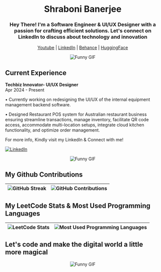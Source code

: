 <h1 align="center">Shraboni Banerjee</h1>
<h3 align="center">Hey There! I'm a Software Engineer & UI/UX Designer with a passion for crafting efficient solutions. Let's connect on LinkedIn to discuss about technology and innovation</h3>

<p align="center">
  <a href="https://www.youtube.com/@shilpabanerjee">Youtube</a> |
  <a href="https://linkedin.com/in/shraboni-banerjee-b96253196">LinkedIn</a> |
  <a href="https://www.behance.net/shilpabanerjee">Behance</a> |
  <a href="https://huggingface.co/shilpabanerjee">HuggingFace</a>
</p>

<p align="center">
  <img src="https://media.giphy.com/media/YbXLZ6dymH758xSEbM/giphy.gif" alt="Funny GIF">
</p>


## Current Experience

**Techbiz Innovator- UI/UX Designer**<br>
Apr 2024 - Present

• Currently working on redesigning the UI/UX of the internal equipment management backend software.

•  Designed Restaurant POS system for Australian restaurant business ensuring streamline transactions, manage inventory, facilitate QR code access, accommodate multi-location setups, integrate cloud kitchen functionality, and optimize order management.

For more info,  Kindly visit my LinkedIn & Connect with me!

[![LinkedIn](https://img.shields.io/badge/LinkedIn-Connect-blue?style=for-the-badge&logo=linkedin)](https://linkedin.com/in/shraboni-banerjee-b96253196 "For more info, visit my LinkedIn & connect there")

<p align="center">
  <img src="https://media.giphy.com/media/RwODfjVRrYp6XHmFUV/giphy.gif" alt="Funny GIF">
</p>


## My Github Contributions

| ![GitHub Streak](https://github-readme-streak-stats.herokuapp.com/?user=ShraboniBanerjee)  | ![GitHub Contributions](https://github-readme-stats.vercel.app/api?username=ShraboniBanerjee&hide_title=true&show_icons=true&count_private=true&include_all_commits=true&theme=radical) |
| -------------------------------------------------------------------------------------------------------- | ----------------------------------------------------------------------------------------------------------------------- |


## My LeetCode Stats & Most Used Programming Languages

| ![LeetCode Stats](https://leetcode-stats.vercel.app/api?username=shilpa08)  | ![Most Used Programming Languages](https://github-readme-stats.vercel.app/api/top-langs/?username=ShraboniBanerjee&layout=compact) |
| --------------------------------------------------------------------------------------- | ----------------------------------------------------------------------------------------------------------- |

## Let's code and make the digital world a little more magical

<p align="center">
  <img src="https://media.giphy.com/media/3ofSB1OPjhfMEBbYn6/giphy.gif" alt="Funny GIF">
</p>

